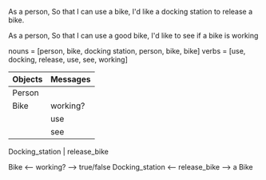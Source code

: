 As a person,
So that I can use a bike,
I'd like a docking station to release a bike.

As a person,
So that I can use a good bike,
I'd like to see if a bike is working

nouns = [person, bike, docking station, person, bike, bike] 
verbs = [use, docking, release, use, see, working]


Objects   |  Messages
----------| ---------
Person    | 
Bike      | working?
          | use
          | see

Docking_station | release_bike

Bike <-- working? --> true/false
Docking_station <-- release_bike --> a Bike
